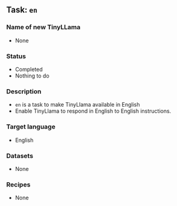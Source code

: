 ## Task: `en`

### Name of new TinyLLama

- None

### Status

- Completed
- Nothing to do

### Description

- `en` is a task to make TinyLlama available in English
- Enable TinyLlama to respond in English to English instructions.

### Target language

- English

### Datasets

- None

### Recipes

- None
